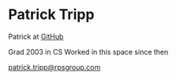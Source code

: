 # Patrick Tripp
Patrick at [GitHub](https://github.com/patrick-tripp)

Grad 2003 in CS
Worked in this space since then

patrick.tripp@rpsgroup.com